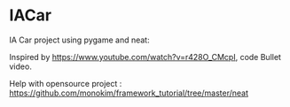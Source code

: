 # IACar

IA Car project using pygame and neat:

Inspired by https://www.youtube.com/watch?v=r428O_CMcpI, code Bullet video.

Help with opensource project : https://github.com/monokim/framework_tutorial/tree/master/neat
